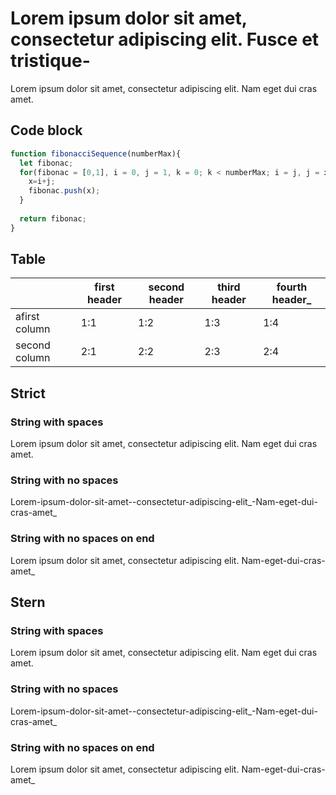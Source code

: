 # Lorem ipsum dolor sit amet, consectetur adipiscing elit. Fusce et tristique-

Lorem ipsum dolor sit amet, consectetur adipiscing elit. Nam eget dui cras amet.

## Code block

```js
function fibonacciSequence(numberMax){
  let fibonac;
  for(fibonac = [0,1], i = 0, j = 1, k = 0; k < numberMax; i = j, j = x, k++ ) {
    x=i+j;
    fibonac.push(x);
  }
  
  return fibonac;
}
```

## Table

|               | first header | second header | third header | fourth header_ |
|---------------|--------------|---------------|--------------|----------------|
| afirst column | 1:1          | 1:2           | 1:3          | 1:4            |
| second column | 2:1          | 2:2           | 2:3          | 2:4            |


## Strict

### String with spaces

Lorem ipsum dolor sit amet, consectetur adipiscing elit. Nam eget dui cras amet.

### String with no spaces

Lorem-ipsum-dolor-sit-amet--consectetur-adipiscing-elit_-Nam-eget-dui-cras-amet_

### String with no spaces on end

Lorem ipsum dolor sit amet, consectetur adipiscing elit. Nam-eget-dui-cras-amet_


## Stern

### String with spaces

Lorem ipsum dolor sit amet, consectetur adipiscing elit. Nam eget dui cras amet.

### String with no spaces

Lorem-ipsum-dolor-sit-amet--consectetur-adipiscing-elit_-Nam-eget-dui-cras-amet_

### String with no spaces on end

Lorem ipsum dolor sit amet, consectetur adipiscing elit. Nam-eget-dui-cras-amet_
